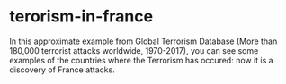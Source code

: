 # terorism-in-france
In this approximate example from Global Terrorism Database (More than 180,000 terrorist attacks worldwide, 1970-2017), you can see some examples of the countries where the Terrorism has occured: now it is a discovery of France attacks.
